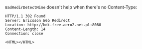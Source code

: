 `BadRedirDetectMime` doesn't help when there's no Content-Type:
```
HTTP/1.1 302 Found
Server: Ericsson Web Redirect
Location: http://bdi.free.aero2.net.pl:8080
Content-Length: 14
Connection: close

<HTML></HTML>
```
